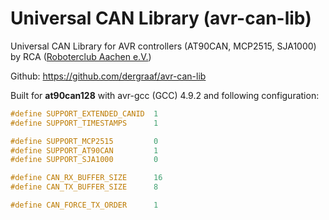 # Universal CAN Library (avr-can-lib)

Universal CAN Library for AVR controllers (AT90CAN, MCP2515, SJA1000) by RCA ([Roboterclub Aachen e.V.](http://www.roboterclub.rwth-aachen.de/))

Github: https://github.com/dergraaf/avr-can-lib

Built for **at90can128** with avr-gcc (GCC) 4.9.2 and following configuration:

```c
#define	SUPPORT_EXTENDED_CANID  1
#define	SUPPORT_TIMESTAMPS      1

#define	SUPPORT_MCP2515         0
#define	SUPPORT_AT90CAN         1
#define	SUPPORT_SJA1000         0

#define CAN_RX_BUFFER_SIZE      16
#define CAN_TX_BUFFER_SIZE      8

#define CAN_FORCE_TX_ORDER      1
```
